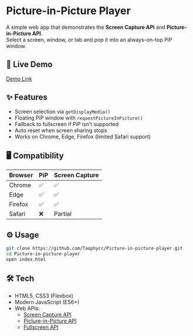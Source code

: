 # Picture-in-Picture Player

A simple web app that demonstrates the **Screen Capture API** and **Picture-in-Picture API**.  
Select a screen, window, or tab and pop it into an always-on-top PiP window.  

## 🚀 Live Demo
[Demo Link](#) <!-- Replace with GitHub Pages / Vercel link -->

## ✨ Features
- Screen selection via `getDisplayMedia()`
- Floating PiP window with `requestPictureInPicture()`
- Fallback to fullscreen if PiP isn’t supported
- Auto reset when screen sharing stops
- Works on Chrome, Edge, Firefox (limited Safari support)

## 🖥️ Compatibility
| Browser | PiP | Screen Capture |
|---------|-----|----------------|
| Chrome  | ✅  | ✅ |
| Edge    | ✅  | ✅ |
| Firefox | ✅  | ✅ |
| Safari  | ❌  | Partial |

## ⚙️ Usage
```bash
git clone https://github.com/Taophycc/Picture-in-picture-player.git
cd Picture-in-picture-player
open index.html
```

## 🛠️ Tech
*   HTML5, CSS3 (Flexbox)
*   Modern JavaScript (ES6+)
*   Web APIs:
    *   [Screen Capture API](https://developer.mozilla.org/en-US/docs/Web/API/Screen_Capture_API)
    *   [Picture-in-Picture API](https://developer.mozilla.org/en-US/docs/Web/API/Picture-in-Picture_API)
    *   [Fullscreen API](https://developer.mozilla.org/en-US/docs/Web/API/Fullscreen_API)

